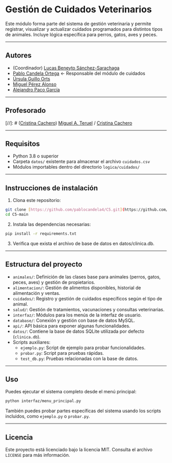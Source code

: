 # Gestión de Cuidados Veterinarios

Este módulo forma parte del sistema de gestión veterinaria y permite registrar, visualizar y actualizar cuidados programados para distintos tipos de animales. Incluye lógica específica para perros, gatos, aves y peces.

---

## Autores

* (Coordinador) [Lucas Beneyto Sánchez-Sarachaga](https://github.com/lucasbeneyto)
* [Pablo Candela Ortega](https://github.com/pablocandela4) ← Responsable del módulo de cuidados
* [Úrsula Guillo Orts](https://github.com/u1159)
* [Miguel Pérez Alonso](https://github.com/mpa113)
* [Alejandro Paco García](https://github.com/apg260)

---

## Profesorado

[//]: # ([Cristina Cachero](https://github.com/ccacheroc))
[Miguel A. Teruel](https://github.com/materuel-ua) / [Cristina Cachero](https://github.com/ccacheroc)

---

## Requisitos

* Python 3.8 o superior
* Carpeta `datos/` existente para almacenar el archivo `cuidados.csv`
* Módulos importables dentro del directorio `logica/cuidados/`

---

## Instrucciones de instalación

1. Clona este repositorio:
```bash
git clone [https://github.com/pablocandela4/C5.git](https://github.com/pablocandela4/C5.git)
cd C5-main
```

2. Instala las dependencias necesarias:
```bash
pip install -r requirements.txt
```

3. Verifica que exista el archivo de base de datos en datos/clinica.db.

---

## Estructura del proyecto

- `animales/`: Definición de las clases base para animales (perros, gatos, peces, aves) y gestión de propietarios.
- `alimentacion/`: Gestión de alimentos disponibles, historial de alimentación y ventas.
- `cuidados/`: Registro y gestión de cuidados específicos según el tipo de animal.
- `salud/`: Gestión de tratamientos, vacunaciones y consultas veterinarias.
- `interfaz/`: Módulos para los menús de la interfaz de usuario.
- `database/`: Conexión y gestión con base de datos MySQL.
- `api/`: API básica para exponer algunas funcionalidades.
- `datos/`: Contiene la base de datos SQLite utilizada por defecto (`clinica.db`).
- Scripts auxiliares:
  - `ejemplo.py`: Script de ejemplo para probar funcionalidades.
  - `probar.py`: Script para pruebas rápidas.
  - `test_db.py`: Pruebas relacionadas con la base de datos.
 
---

## Uso

Puedes ejecutar el sistema completo desde el menú principal:
```bash
python interfaz/menu_principal.py
```
También puedes probar partes específicas del sistema usando los scripts incluidos, como `ejemplo.py` o `probar.py`.

---

## Licencia

Este proyecto está licenciado bajo la licencia MIT. Consulta el archivo `LICENSE` para más información.
